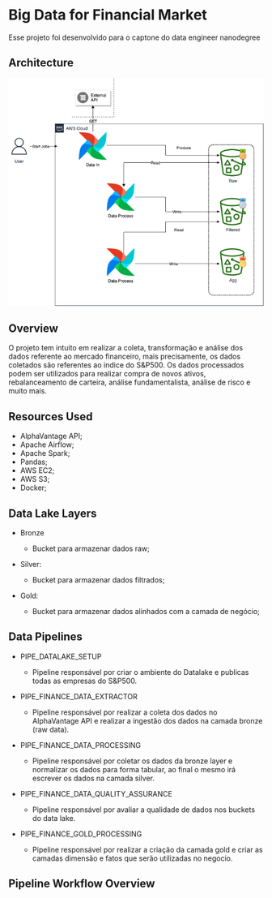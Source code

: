 # Big Data for Financial Market

Esse projeto foi desenvolvido para o captone do data engineer nanodegree

## Architecture 
![Pipeline Architecture](./docs/architecture.drawio.png)

## Overview

O projeto tem intuito em realizar a coleta, transformação e análise dos dados referente ao mercado financeiro, mais precisamente, os dados coletados são referentes ao indice do S&P500. Os dados processados podem ser utilizados para realizar compra de novos ativos, rebalanceamento de carteira, análise fundamentalista, análise de risco e muito mais. 

## Resources Used

- AlphaVantage API;
- Apache Airflow;
- Apache Spark;
- Pandas;
- AWS EC2;
- AWS S3;
- Docker;

## Data Lake Layers

- Bronze 
    - Bucket para armazenar dados raw;

- Silver:
    - Bucket para armazenar dados filtrados;

- Gold:
    - Bucket para armazenar dados alinhados com a camada de negócio;


## Data Pipelines

- PIPE_DATALAKE_SETUP
    - Pipeline responsável por criar o ambiente do Datalake e publicas todas as empresas do S&P500.

- PIPE_FINANCE_DATA_EXTRACTOR
    - Pipeline responsável por realizar a coleta dos dados no AlphaVantage API e realizar a ingestão dos dados na camada bronze (raw data).

- PIPE_FINANCE_DATA_PROCESSING
    - Pipeline responsável por coletar os dados da bronze layer e normalizar os dados para forma tabular, ao final o mesmo irá escrever os dados na camada silver.

- PIPE_FINANCE_DATA_QUALITY_ASSURANCE
    - Pipeline responsável por avaliar a qualidade de dados nos buckets do data lake.

- PIPE_FINANCE_GOLD_PROCESSING
    - Pipeline responsável por realizar a criação da camada gold e criar as camadas dimensão e fatos que serão utilizadas no negocio. 

## Pipeline Workflow Overview
